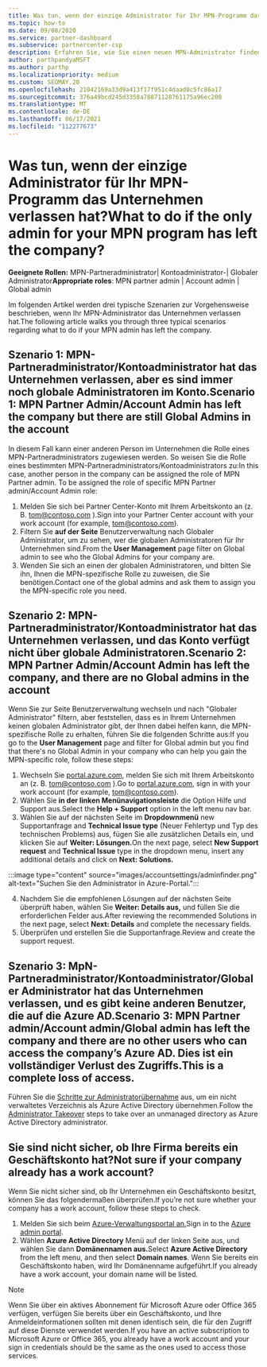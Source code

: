```yaml
---
title: Was tun, wenn der einzige Administrator für Ihr MPN-Programm das Unternehmen verlassen hat?
ms.topic: how-to
ms.date: 09/08/2020
ms.service: partner-dashboard
ms.subservice: partnercenter-csp
description: Erfahren Sie, wie Sie einen neuen MPN-Administrator finden oder Hilfe vom globalen Administrator Ihres Unternehmens erhalten. Außerdem erfahren Sie, wie Sie einen neuen globalen Partner Center hinzufügen.
author: parthpandyaMSFT
ms.author: parthp
ms.localizationpriority: medium
ms.custom: SEOMAY.20
ms.openlocfilehash: 21042169a33d9a413f17f951c4daad0c5fc86a17
ms.sourcegitcommit: 376a49bcd245d3358a78871128761175a96ec200
ms.translationtype: MT
ms.contentlocale: de-DE
ms.lasthandoff: 06/17/2021
ms.locfileid: "112277673"
---
```

# <a name="what-to-do-if-the-only-admin-for-your-mpn-program-has-left-the-company"></a><span data-ttu-id="dc707-103">Was tun, wenn der einzige Administrator für Ihr MPN-Programm das Unternehmen verlassen hat?</span><span class="sxs-lookup"><span data-stu-id="dc707-103">What to do if the only admin for your MPN program has left the company?</span></span>

<span data-ttu-id="dc707-104">**Geeignete Rollen:** MPN-Partneradministrator| Kontoadministrator-| Globaler Administrator</span><span class="sxs-lookup"><span data-stu-id="dc707-104">**Appropriate roles**: MPN partner admin | Account admin | Global admin</span></span>

<span data-ttu-id="dc707-105">Im folgenden Artikel werden drei typische Szenarien zur Vorgehensweise beschrieben, wenn Ihr MPN-Administrator das Unternehmen verlassen hat.</span><span class="sxs-lookup"><span data-stu-id="dc707-105">The following article walks you through three typical scenarios regarding what to do if your MPN admin has left the company.</span></span>

## <a name="scenario-1-mpn-partner-adminaccount-admin-has-left-the-company-but-there-are-still-global-admins-in-the-account"></a><span data-ttu-id="dc707-106">Szenario 1: MPN-Partneradministrator/Kontoadministrator hat das Unternehmen verlassen, aber es sind immer noch globale Administratoren im Konto.</span><span class="sxs-lookup"><span data-stu-id="dc707-106">Scenario 1: MPN Partner Admin/Account Admin has left the company but there are still Global Admins in the account</span></span>

<span data-ttu-id="dc707-107">In diesem Fall kann einer anderen Person im Unternehmen die Rolle eines MPN-Partneradministrators zugewiesen werden. So weisen Sie die Rolle eines bestimmten MPN-Partneradministrators/Kontoadministrators zu:</span><span class="sxs-lookup"><span data-stu-id="dc707-107">In this case, another person in the company can be assigned the role of MPN Partner admin. To be assigned the role of specific MPN Partner admin/Account Admin role:</span></span>

1. <span data-ttu-id="dc707-108">Melden Sie sich bei Partner Center-Konto mit Ihrem Arbeitskonto an (z. B. tom@contoso.com ).</span><span class="sxs-lookup"><span data-stu-id="dc707-108">Sign into your Partner Center account with your work account (for example, tom@contoso.com).</span></span>
1. <span data-ttu-id="dc707-109">Filtern Sie **auf der Seite** Benutzerverwaltung nach Globaler Administrator, um zu sehen, wer die globalen Administratoren für Ihr Unternehmen sind.</span><span class="sxs-lookup"><span data-stu-id="dc707-109">From the **User Management** page filter on Global admin to see who the Global Admins for your company are.</span></span> 
1. <span data-ttu-id="dc707-110">Wenden Sie sich an einen der globalen Administratoren, und bitten Sie ihn, Ihnen die MPN-spezifische Rolle zu zuweisen, die Sie benötigen.</span><span class="sxs-lookup"><span data-stu-id="dc707-110">Contact one of the global admins and ask them to assign you the MPN-specific role you need.</span></span> 

## <a name="scenario-2-mpn-partner-adminaccount-admin-has-left-the-company-and-there-are-no-global-admins-in-the-account"></a><span data-ttu-id="dc707-111">Szenario 2: MPN-Partneradministrator/Kontoadministrator hat das Unternehmen verlassen, und das Konto verfügt nicht über globale Administratoren.</span><span class="sxs-lookup"><span data-stu-id="dc707-111">Scenario 2: MPN Partner Admin/Account Admin has left the company, and there are no Global admins in the account</span></span> 

<span data-ttu-id="dc707-112">Wenn Sie zur  Seite Benutzerverwaltung wechseln und nach "Globaler Administrator" filtern, aber feststellen, dass es in Ihrem Unternehmen keinen globalen Administrator gibt, der Ihnen dabei helfen kann, die MPN-spezifische Rolle zu erhalten, führen Sie die folgenden Schritte aus:</span><span class="sxs-lookup"><span data-stu-id="dc707-112">If you go to the **User Management** page and filter for Global admin but you find that there's no Global Admin in your company who can help you gain the MPN-specific role, follow these steps:</span></span>

1. <span data-ttu-id="dc707-113">Wechseln Sie [portal.azure.com](https://ms.portal.azure.com/), melden Sie sich mit Ihrem Arbeitskonto an (z. B. tom@contoso.com ).</span><span class="sxs-lookup"><span data-stu-id="dc707-113">Go to [portal.azure.com](https://ms.portal.azure.com/), sign in with your work account (for example, tom@contoso.com).</span></span> 
1. <span data-ttu-id="dc707-114">Wählen Sie **in der linken Menünavigationsleiste** die Option Hilfe und Support aus.</span><span class="sxs-lookup"><span data-stu-id="dc707-114">Select the **Help + Support** option in the left menu nav bar.</span></span>
1. <span data-ttu-id="dc707-115">Wählen Sie auf der nächsten Seite im **Dropdownmenü** new Supportanfrage and **Technical Issue type** (Neuer Fehlertyp und Typ des technischen Problems) aus, fügen Sie alle zusätzlichen Details ein, und klicken Sie auf **Weiter: Lösungen.**</span><span class="sxs-lookup"><span data-stu-id="dc707-115">On the next page, select **New Support request** and **Technical Issue** type in the dropdown menu, insert any additional details and click on **Next: Solutions.**</span></span>

:::image type="content" source="images/accountsettings/adminfinder.png" alt-text="Suchen Sie den Administrator in Azure-Portal.":::

4. <span data-ttu-id="dc707-117">Nachdem Sie die empfohlenen Lösungen auf der nächsten Seite überprüft haben, wählen Sie **Weiter: Details aus,** und füllen Sie die erforderlichen Felder aus.</span><span class="sxs-lookup"><span data-stu-id="dc707-117">After reviewing the recommended Solutions in the next page, select **Next: Details** and complete the necessary fields.</span></span>
1. <span data-ttu-id="dc707-118">Überprüfen und erstellen Sie die Supportanfrage.</span><span class="sxs-lookup"><span data-stu-id="dc707-118">Review and create the support request.</span></span>


## <a name="scenario-3-mpn-partner-adminaccount-adminglobal-admin-has-left-the-company-and-there-are-no-other-users-who-can-access-the-companys-azure-ad-this-is-a-complete-loss-of-access"></a><span data-ttu-id="dc707-119">Szenario 3: MpN-Partneradministrator/Kontoadministrator/Globaler Administrator hat das Unternehmen verlassen, und es gibt keine anderen Benutzer, die auf die Azure AD.</span><span class="sxs-lookup"><span data-stu-id="dc707-119">Scenario 3: MPN Partner admin/Account admin/Global admin has left the company and there are no other users who can access the company’s Azure AD.</span></span> <span data-ttu-id="dc707-120">Dies ist ein vollständiger Verlust des Zugriffs.</span><span class="sxs-lookup"><span data-stu-id="dc707-120">This is a complete loss of access.</span></span>

<span data-ttu-id="dc707-121">Führen Sie die [Schritte zur Administratorübernahme](/azure/active-directory/users-groups-roles/domains-admin-takeover#internal-admin-takeover) aus, um ein nicht verwaltetes Verzeichnis als Azure Active Directory übernehmen.</span><span class="sxs-lookup"><span data-stu-id="dc707-121">Follow the [Administrator Takeover](/azure/active-directory/users-groups-roles/domains-admin-takeover#internal-admin-takeover) steps to take over an unmanaged directory as Azure Active Directory administrator.</span></span>

## <a name="not-sure-if-your-company-already-has-a-work-account"></a><span data-ttu-id="dc707-122">Sie sind nicht sicher, ob Ihre Firma bereits ein Geschäftskonto hat?</span><span class="sxs-lookup"><span data-stu-id="dc707-122">Not sure if your company already has a work account?</span></span>

<span data-ttu-id="dc707-123">Wenn Sie nicht sicher sind, ob Ihr Unternehmen ein Geschäftskonto besitzt, können Sie das folgendermaßen überprüfen.</span><span class="sxs-lookup"><span data-stu-id="dc707-123">If you’re not sure whether your company has a work account, follow these steps to check.</span></span>

1. <span data-ttu-id="dc707-124">Melden Sie sich beim [Azure-Verwaltungsportal an.](https://ms.portal.azure.com)</span><span class="sxs-lookup"><span data-stu-id="dc707-124">Sign in to the [Azure admin portal](https://ms.portal.azure.com).</span></span>
2. <span data-ttu-id="dc707-125">Wählen **Azure Active Directory** Menü auf der linken Seite aus, und wählen Sie dann **Domänennamen aus.**</span><span class="sxs-lookup"><span data-stu-id="dc707-125">Select **Azure Active Directory** from the left menu, and then select **Domain names**.</span></span>
<span data-ttu-id="dc707-126">Wenn Sie bereits ein Geschäftskonto haben, wird Ihr Domänenname aufgeführt.</span><span class="sxs-lookup"><span data-stu-id="dc707-126">If you already have a work account, your domain name will be listed.</span></span>

>[!Note]
><span data-ttu-id="dc707-127">Wenn Sie über ein aktives Abonnement für Microsoft Azure oder Office 365 verfügen, verfügen Sie bereits über ein Geschäftskonto, und Ihre Anmeldeinformationen sollten mit denen identisch sein, die für den Zugriff auf diese Dienste verwendet werden.</span><span class="sxs-lookup"><span data-stu-id="dc707-127">If you have an active subscription to Microsoft Azure or Office 365, you already have a work account and your sign in credentials should be the same as the ones used to access those services.</span></span>